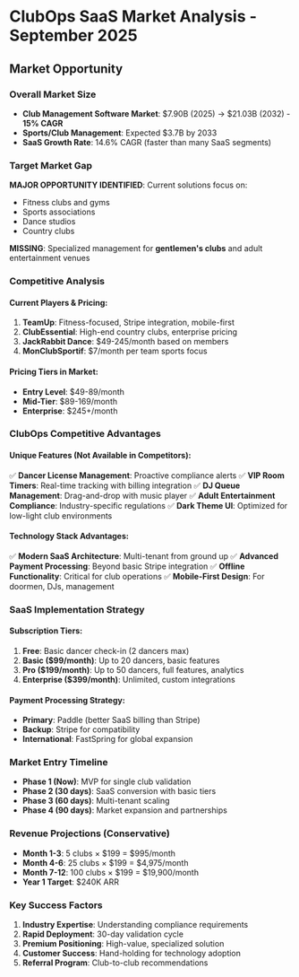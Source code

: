 # ClubOps SaaS Market Analysis - September 2025

## Market Opportunity

### Overall Market Size
- **Club Management Software Market**: $7.90B (2025) → $21.03B (2032) - **15% CAGR**
- **Sports/Club Management**: Expected $3.7B by 2033
- **SaaS Growth Rate**: 14.6% CAGR (faster than many SaaS segments)

### Target Market Gap
**MAJOR OPPORTUNITY IDENTIFIED**: Current solutions focus on:
- Fitness clubs and gyms
- Sports associations 
- Dance studios
- Country clubs

**MISSING**: Specialized management for **gentlemen's clubs** and adult entertainment venues

### Competitive Analysis

#### Current Players & Pricing:
1. **TeamUp**: Fitness-focused, Stripe integration, mobile-first
2. **ClubEssential**: High-end country clubs, enterprise pricing
3. **JackRabbit Dance**: $49-245/month based on members
4. **MonClubSportif**: $7/month per team sports focus

#### Pricing Tiers in Market:
- **Entry Level**: $49-89/month
- **Mid-Tier**: $89-169/month  
- **Enterprise**: $245+/month

### ClubOps Competitive Advantages

#### Unique Features (Not Available in Competitors):
✅ **Dancer License Management**: Proactive compliance alerts
✅ **VIP Room Timers**: Real-time tracking with billing integration
✅ **DJ Queue Management**: Drag-and-drop with music player
✅ **Adult Entertainment Compliance**: Industry-specific regulations
✅ **Dark Theme UI**: Optimized for low-light club environments

#### Technology Stack Advantages:
✅ **Modern SaaS Architecture**: Multi-tenant from ground up
✅ **Advanced Payment Processing**: Beyond basic Stripe integration
✅ **Offline Functionality**: Critical for club operations
✅ **Mobile-First Design**: For doormen, DJs, management

### SaaS Implementation Strategy

#### Subscription Tiers:
1. **Free**: Basic dancer check-in (2 dancers max)
2. **Basic ($99/month)**: Up to 20 dancers, basic features
3. **Pro ($199/month)**: Up to 50 dancers, full features, analytics
4. **Enterprise ($399/month)**: Unlimited, custom integrations

#### Payment Processing Strategy:
- **Primary**: Paddle (better SaaS billing than Stripe)
- **Backup**: Stripe for compatibility
- **International**: FastSpring for global expansion

### Market Entry Timeline
- **Phase 1 (Now)**: MVP for single club validation
- **Phase 2 (30 days)**: SaaS conversion with basic tiers
- **Phase 3 (60 days)**: Multi-tenant scaling
- **Phase 4 (90 days)**: Market expansion and partnerships

### Revenue Projections (Conservative)
- **Month 1-3**: 5 clubs × $199 = $995/month
- **Month 4-6**: 25 clubs × $199 = $4,975/month  
- **Month 7-12**: 100 clubs × $199 = $19,900/month
- **Year 1 Target**: $240K ARR

### Key Success Factors
1. **Industry Expertise**: Understanding compliance requirements
2. **Rapid Deployment**: 30-day validation cycle
3. **Premium Positioning**: High-value, specialized solution
4. **Customer Success**: Hand-holding for technology adoption
5. **Referral Program**: Club-to-club recommendations